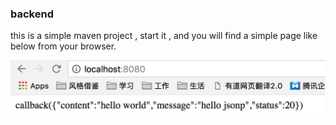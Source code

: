 ### backend

this is a simple maven project , start it , and you will find a simple page like below from your browser.

![1.pic.jpg](https://github.com/liumapp/imageFolder/blob/master/vue-jsonp/1.pic.jpg)

